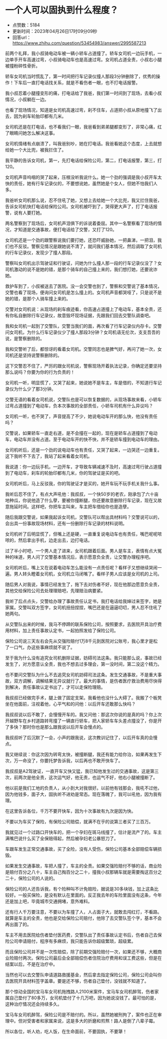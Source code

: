 # 一个人可以固执到什么程度？
- 点赞数：5184
- 更新时间：2023年04月26日17时09分09秒
- 回答url：https://www.zhihu.com/question/53454983/answer/2995587213
<body>
 <p data-pid="oj_t4aNQ">前两个礼拜，我小叔骑电动车被一辆小轿车占道撞了。轿车女司机一边玩手机，一边单手开车高速过弯，小叔骑电动车也是高速过弯。女司机占道全责，小叔右小腿被撞粉碎性骨折。</p>
 <p data-pid="G8UPz8oT">轿车女司机当时慌乱了，第一时间把行车记录仪撞人那段3分钟删除了，优秀的操作！下车后一直打电话找关系，就是不看伤者一眼，也不打电话报警。</p>
 <p data-pid="Pnid14US">我小叔忍着小腿撞变形的痛，打电话给了我爸，我们第一时间到了现场，去看小叔情况，小叔躺在一边。</p>
 <p data-pid="o_a85lZN">也看了现场情况，知道是女司机高速过弯，刹不住车，占道把小叔从原地撞飞了出去，因为刹车轮胎印都有几米。</p>
 <p data-pid="8IFybxUh">女司机还是在打电话，也不看我们一眼，我爸看到弟弟腿都变形了，非常心痛，红了眼睛问她怎么解决这事。</p>
 <p data-pid="UzbNvo3t">女司机情绪有点崩溃了，叫我爸别吵，她在打电话。我爸看她这个态度，上去就想给她一个大比兜，被我拦住了。</p>
 <p data-pid="mUOFQ9FE">我平静的告诉女司机，第一，先打电话给保险公司，第二，打电话报警，第三，打120。</p>
 <p data-pid="LuY5TEWk">女司机声音呜咽的哭了起来，压根没听我说什么。她一个劲的强调是我小叔开车太快的责任，她有行车记录仪的，不要想讹她，虽然她是个女人，但她不怕我们人多。</p>
 <p data-pid="WGlEZx9f">我爸听女司机那么说，忍不住吼了她，又想上去给她一个大比兜，我又拦住我爸，告诉女司机快打电话给保险公司。女司机被吓到了，哭得更大声了，打了电话报警，说有人要打她。</p>
 <p data-pid="cpbT_weA">两名警察到了现场后，女司机声泪俱下的诉说着委屈。其中一名警察看了现场的情况，才知道是交通事故，便打电话给了交警，又打了120。</p>
 <p data-pid="eGdljzFC">女司机还是一个劲的跟警察说我们要打她，还恐吓威胁她，一把鼻涕，一把泪，我们也不反驳。警察见情况是跟她说不清了，就问我们基本情况，然后调取了女司机的行车记录仪，发现少了撞人那段。</p>
 <p data-pid="oHcuYAqJ">警察叫女司机出示驾驶证和行驶证，问她为什么撞人那一段的行车记录仪没了？女司机激动的说不是她的错，是那个骑车的自己撞上来的，我们想打她，还要讹诈她。</p>
 <p data-pid="G5229WB_">救护车到了，小叔被送去了医院。没一会交警也到了，警察和交警说了基本情况，交警也看了现场，便询问女司机是怎么撞上的。女司机声音都哭哑了，只是说不是她的错，是那个人骑车撞上来的。</p>
 <p data-pid="5UI88Vqh">交警对女司机说：从现场的刹车痕迹看，你高速占道撞上了电动车，基本全责，还有你私自删除行车记录仪，故意毁坏现场证据，先跟我们回去交警队调查吧。</p>
 <p data-pid="jJQ-LG60">我和女司机一起到了交警队，交警当我们的面，再次看了行车记录仪内存卡。交警问女司机，为什么行车记录仪少了撞人那段3分钟？女司机语无伦次，支支吾吾的说，是警察删除的。</p>
 <p data-pid="d6Eq8637">我和交警听了后，都惊讶的看着女司机。交警同志也是脾气好，再问了她一次，女司机还是坚持说警察删除的。</p>
 <p data-pid="k539RgEI">这下交警忍不住了，严厉的跟女司机说，警察现场开着执法记录，你确定还要坚持那么说吗？你要为你的行为负责的！</p>
 <p data-pid="xChuTIXT">女司机一听，明显慌了，又哭了起来，她说她不是车主，车是借的，不知道行车记录仪为什么少了那3分钟。</p>
 <p data-pid="162WaUbU">交警无语的看着女司机说，交警队也是可以恢复数据的，从现场事故来看，小轿车过弯占道撞到了电动车，负本次事故的全部责任，小轿车司机有什么异议吗？</p>
 <p data-pid="IfC92-W3">女司机一听，也不哭了，声音提高了不少，她说电动车开的那么快，他没有责任吗？</p>
 <p data-pid="3LS4QhdC">交警说，如果轿车一直走右道，是不会撞在一起的，现在是轿车占道撞到了电动车，电动车并没有占道。至于电动车开的快不快，并不是轿车撞到电动车的理由。</p>
 <p data-pid="Cp49QBYB">女司机听后，还是一个劲的说电动车也有责任，又哭了起来，一边哭还一边重复。这下我听不下去了，我站了起来看着女司机。</p>
 <p data-pid="Wo8y3GXG">我说道：你一边玩手机，一边开车，才导致车辆减速不及时，高速过弯行驶占道撞到了电动车，刹车的轮胎印都有几米，你的驾驶证是买的吧。</p>
 <p data-pid="limZ8fMO">女司机听后，马上反驳我，你的驾驶证才是买的，她开车玩不玩手机关我什么事。</p>
 <p data-pid="kwBF1Dd2">我听后忍不住了，有点大声吼他：我叔叔，一个快50岁的老农，刚承包了六十亩地种瓜，你说他造了什么孽，要被你撞断腿，你还要故意删除行车记录，现在又故意拖延时间。这样吧，你把车主叫来，车主把车借给你也是造孽。</p>
 <p data-pid="GYYpKaqx">随后我跟交警说，如果我起诉女司机，交警队可以帮出具材料吗？交警说可以的，会出具一份事故现场材料，还有一份删除行车记录的材料说明。</p>
 <p data-pid="9Lg86Csu">女司机听了后明显慌了，但嘴上还是硬，一直重复说电动车也有责任，嘴巴呢呢哝哝的，然后拿出手机，边走出去，边打电话。</p>
 <p data-pid="fp0WsffZ">过了半小时吧，一个男人走了进来，女司机跟着后面。男人是车主，表情有点大冤种的味道，男人问了交警基本情况后，表示愿意负全责，让交警办理程序吧。</p>
 <p data-pid="-YQ0oO6d">女司机听后，嘴上又在说着电动车怎么能没有一点责任呢？看样子又想继续哭闹一遍。男人转头瞪着女司机，女司机立马闭嘴了。看样子男人应该是女司机的上司。</p>
 <p data-pid="sfJMZNKU">随后男人对我说，事情已经发生了，拖下去对伤者不好，现在他那边愿意负全责，其他交给保险公司去处理理赔吧，先理赔治病要紧。</p>
 <p data-pid="rwhI47T2">我听了后点点头，交警给办理了事故责任认定书，我打电话给我婶过来签字，她是家属。交警叫双方签字，女司机扭扭捏捏，嘴巴还是在逼逼叨叨，男人忍不住吼了她两句。</p>
 <p data-pid="tX-eauxx">从交警队出来的时候，我马不停蹄的联系保险公司，按照要求，去医院开具治疗费用材料，加上责任事故认定书，一起拍照发给了保险公司。</p>
 <p data-pid="iT7C3PlQ">保险公司说三天左右会先从交强险赔付1万8千元到医院对公账号，我心里才是松了一口气，办这些事麻烦就不说了。</p>
 <p data-pid="n65x0u49">至于我为什么没有追究女司机删除证据，妨碍司法这条。我只能那么说，事故已经发生了，对方愿意认全责，我也不想去过多理会，第一没时间，第二没这个精力。</p>
 <p data-pid="7mIL3Bt7">也不要问交警队为什么不去追究女司机妨碍司法这条。发生交通事故，不是重大事故，双方调解，调解结果无异议就行了。最大的事情，是伤者医疗救治费用尽快得到解决，责任事故认定书出了，才可以走保险理赔。</p>
 <p data-pid="mCToClMn">我叔叔已经做完手术，腿上做了固定支架。我看他也没什么大碍了。我搬了个板凳坐在他面前，注视着他，心平气和的问他：以后开车还敢那么快吗？</p>
 <p data-pid="twfd7hNx">我叔叔说以后不敢了，会慢慢开车的。我又问他：那这次你说的是真的吗？你上次开越野车在乡村道路转弯撞了一辆直行轿车，把人家轿车车头差点撞没了，你是开了多快？那时你也是那么跟我说以后开车会慢点的。</p>
 <p data-pid="tgA-tuwG">我叔叔听了后沉默了一会，小声的跟我说，这次教训记住了，以后开车真的会慢点。</p>
 <p data-pid="KqWnv6rm">我又继续说：你这次因为转弯太快，被撞断腿，我还有能力给你治，如果再发生下次，万一命没了，你要托梦告诉我，以后再也不敢开快车了。</p>
 <p data-pid="vz8o-deH">我叔叔是A2驾驶证，一直开车又快又猛，我已知他发生过的交通事故，这是第三次，前两次是他全责，这次运气好，他无责，也运气不好，他右小腿被撞断了。</p>
 <p data-pid="AezDn9ZR">他以前是我们工地的负责人，从小到大对我很好。以前他有钱那会，我吼不过他，因为他钱多，面子大，固执听不进劝是常态。现在落魄了，我可以吼他，因为我有理。</p>
 <p data-pid="Ia0Ot35E">在这里告诉各位，千万不要开快车，因为十次事故有九次是因为快。</p>
 <p data-pid="wO6XAGJO">不要以为车买了保险，有保险公司赔偿，就满不在乎的说第三者买了三百万。</p>
 <p data-pid="2xY2z5D-">我就见过一个过路口开快车的，把一个孕妇在斑马线撞了，估计是流产了的。车主满嘴巴说什么买了全保赔得起，然后被孕妇老公暴怒刀了。</p>
 <p data-pid="VtiZNekp">车跟车发生正常交通事故，买了全险，没有人受伤，保险公司基本全部赔偿车辆损毁。</p>
 <p data-pid="5a20UHJd">如果发生交通事故，车把人撞了，车主的全责。如果交强险赔付不够的话，商业险是赔付百分之八十，车主自己掏百分之二十，撞我小叔那辆车就是需要掏这百分之二十，保险公司的人说的。</p>
 <p data-pid="frYzhP9i">保险公司的人还告诉我，有个险种叫不计免赔险，据说是30多块钱，加上这条比较好。一般买保险，是没有默认在里面的。反正我去年的车险里面没有这条，今年还是加上吧，毕竟城市交通拥堵，意外难料。</p>
 <p data-pid="pDXzoyBc">还有行人千万要注意，不要以为车撞了人，人占面子大，就敢去闯红灯，不看路。就算是车主的全责，他也是交给保险公司赔付，他除了去交警队签个字，基本不会再出面了的。</p>
 <p data-pid="pqyeO6L3">车主不用去医院给伤者垫付医药费，交警队出了责任事故认定书后，伤者自己去保险公司申请赔付，程序有多麻烦，我只能告诉你超级繁琐，超级累。</p>
 <p data-pid="VfyYbS1t">而且保险公司并不是一次性赔偿，除了前期交强险赔付一次，如果还不够，大概商业险赔付两次。保险公司最后会全部赔偿伤者住院治疗费用和误工费这些，但是在结案以后，不是在治疗中。</p>
 <p data-pid="r6p2t9Sr">当然也可以去交警队申请道路救援基金，然后拿去指定保险公司，保险公司会叫你去医院开具材料签字盖章。要是还不够，伤者自己垫付，没钱就不知道了。</p>
 <p data-pid="rCEtL-nS">那个惊动全国的宝马车女司机拖拽路人2100米案件，宝马车女司机醉驾，伤者家属自己垫付了80多万，女司机垫付了十几万吧，因为她说没钱了。最可怕的是，这种治疗情况还会持续多久。</p>
 <p data-pid="Q7viTpEc">宝马车女司机醉驾，保险公司是不赔付的。所以，虽然她被刑拘了，案件也正在审理中。但对受害者和家属来说，这是多大的折磨和煎熬！路人是倒了八辈子霉。</p>
 <p data-pid="1PfQIQFs">所以各位，听人劝，吃人饭，在生命面前，不要固执，不要犟！</p>
</body>